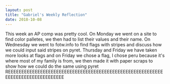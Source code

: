 ```yaml
---
layout: post
title: "Gabriel's Weekly Reflection"
date: 2018-10-08
---
```


This week an AP comp was pretty cool. On Monday we went on a site to find color palletes, we then had to list their values and their name. 
On Wednesday we went to fotw.info to find flags with stripes and discuss how we could input said stripes on pyret.
Thursday and Friday we have taken more looks at flags and on Friday we chose a flag, I chose peru because it's where most of my family is from, we then made it with paper scraps to show how we could do the same using pyret
REEEEEEEEEEEEEEEEEEEEEEEEEEEEEEEEEEEEEEEEEEEEEEEEEEEEEEEEEEEEEEEEEEEEEEEEEEEEEEEE
